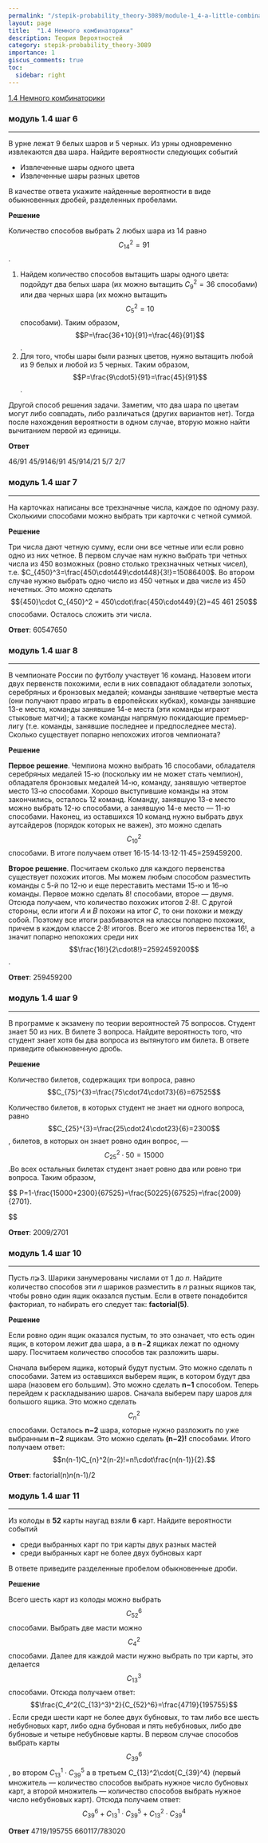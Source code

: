 ```yaml
---
permalink: "/stepik-probability_theory-3089/module-1_4-a-little-combinatorics"
layout: page
title:  "1.4 Немного комбинаторики"
description: Теория Вероятностей
category: stepik-probability_theory-3089
importance: 1
giscus_comments: true
toc:
  sidebar: right
---
```


[1.4 Немного комбинаторики](https://stepik.org/lesson/48661/step/1?unit=26432)

### модуль 1.4 шаг 6

-------------------------------------------------

В урне лежат 9 белых шаров и 5 черных. Из урны одновременно извлекаются два шара. Найдите вероятности следующих событий

* Извлеченные шары одного цвета
* Извлеченные шары разных цветов

В качестве ответа укажите найденные вероятности в виде обыкновенных дробей, разделенных пробелами.

**Решение**

Количество способов выбрать 2 любых шара из 14 равно $$C_{14}^2=91$$.

1) Найдем количество способов вытащить шары одного цвета: подойдут два белых шара (их можно вытащить $C_{9}^2=36$ способами) или два черных шара (их можно вытащить $$C_{5}^2=10$$ способами). Таким образом, $$P=\frac{36+10}{91}=\frac{46}{91}$$.
2) Для того, чтобы шары были разных цветов, нужно вытащить любой из 9 белых и любой из 5 черных.
   Таким образом, $$P=\frac{9\cdot5}{91}=\frac{45}{91}$$.

Другой способ решения задачи. Заметим, что два шара по цветам могут либо совпадать, либо различаться (других вариантов нет). Тогда после нахождения вероятности в одном случае, вторую можно найти вычитанием первой из единицы.

**Ответ**

46/91 45/9146/91 45/914/21 5/7 2/7


### модуль 1.4 шаг 7

-------------------------------------------------

На карточках написаны все трехзначные числа, каждое по одному разу. Сколькими способами можно выбрать три карточки с четной суммой.

**Решение**

Три числа дают четную сумму, если они все четные или если ровно одно из них четное. В первом случае нам нужно выбрать три четных числа из 450 возможных (ровно столько трехзначных четных чисел), т.е. $C_{450}^3=\frac{450\cdot449\cdot448}{3!}=15086400$. Во втором случае нужно выбрать одно число из 450 четных и два числе из 450 нечетных. Это можно сделать $${450}\cdot C_{450}^2 = 450\cdot\frac{450\cdot449}{2}=45 461 250$$ способами. Осталось сложить эти числа.

**Ответ**: 60547650

### модуль 1.4 шаг 8

-------------------------------------------------

В чемпионате России по футболу участвует 16 команд. Назовем итоги двух первенств похожими, если в них совпадают обладатели золотых, серебряных и бронзовых медалей; команды занявшие четвертые места (они получают право играть в европейских кубках), команды занявшие 13-е места, команды занявшие 14-е места (эти команды играют стыковые матчи); а также команды напрямую покидающие премьер-лигу (т.е. команды, занявшие последнее и предпоследнее места). Сколько существует попарно непохожих итогов чемпионата?

**Решение**

**Первое решение**. Чемпиона можно выбрать 16 способами, обладателя серебряных медалей 15-ю (поскольку им не может стать чемпион), обладателя бронзовых медалей 14-ю, команду, занявшую четвертое место 13-ю способами. Хорошо выступившие команды на этом закончились, осталось 12 команд. Команду, занявшую 13-е место можно выбрать 12-ю способами, а занявшую 14-е место — 11-ю способами. Наконец, из оставшихся 10 команд нужно выбрать двух аутсайдеров (порядок которых не важен), это можно сделать $$C_{10}^2$$ способами. В итоге получаем ответ 16⋅15⋅14⋅13⋅12⋅11⋅45=259459200.

**Второе решение**. Посчитаем сколько для каждого первенства существует похожих итогов. Мы можем любым способом разместить команды с 5-й по 12-ю и еще переставить местами 15-ю и 16-ю команды. Первое можно сделать 8! способами, второе — двумя. Отсюда получаем, что количество похожих итогов 2⋅8!. С другой стороны, если итоги 𝐴 и 𝐵 похожи на итог 𝐶, то они похожи и между собой. Поэтому все итоги разбиваются на классы попарно похожих, причем в каждом классе 2⋅8! итогов. Всего же итогов первенства 16!, а значит попарно непохожих среди них $$\frac{16!}{2\cdot8!}=2592459200$$.

**Ответ**: 259459200


### модуль 1.4 шаг 9

-------------------------------------------------
В программе к экзамену по теории вероятностей 75 вопросов. Студент знает 50 из них. В билете 3 вопроса. Найдите вероятность того, что студент знает хотя бы два вопроса из вытянутого им билета. В ответе приведите обыкновенную дробь.

**Решение**

Количество билетов, содержащих три вопроса, равно $$C_{75}^{3}=\frac{75\cdot74\cdot73}{6}=67525$$

Количество билетов, в которых студент не знает ни одного вопроса, равно $$C_{25}^{3}=\frac{25\cdot24\cdot23}{6}=2300$$, билетов, в которых он знает ровно один вопрос, — $$C_{25}^{2}\cdot{50}=15000$$.Во всех остальных билетах студент знает ровно два или ровно три вопроса. Таким образом,

$$
P=1-\frac{15000+2300}{67525}=\frac{50225}{67525}=\frac{2009}{2701}.

$$

**Ответ**: 2009/2701



### модуль 1.4 шаг 10

-------------------------------------------------

Пусть 𝑛⩾3. Шарики занумерованы числами от 1 до 𝑛. Найдите количество способов эти 𝑛 шариков разместить в 𝑛 разных ящиков так, чтобы ровно один ящик оказался пустым. Если в ответе понадобится факториал, то набирать его следует так: **factorial(5)**.

**Решение**

Если ровно один ящик оказался пустым, то это означает, что есть один ящик, в котором лежит два шара, а в **n**−**2** ящиках лежат по одному шару. Посчитаем количество способов так разложить шары.

Сначала выберем ящика, который будут пустым. Это можно сделать n способами. Затем из оставшихся выберем ящик, в котором будут два шара (назовем его большим). Это можно сделать **n−1** способом. Теперь перейдем к раскладыванию шаров. Сначала выберем пару шаров для большого ящика. Это можно сделать $$C_{n}^2$$ способами. Осталось **n−2** шара, которые нужно разложить по уже выбранным **n−2** ящикам. Это можно сделать **(n−2)!** способами. Итого получаем ответ: $$n(n-1)C_{n}^2(n-2)!=n!\cdot\frac{n(n-1)}{2}.$$

**Ответ**: factorial(n)*n*(n-1)/2


### модуль 1.4 шаг 11

-------------------------------------------------

Из колоды в **52** карты наугад взяли **6** карт. Найдите вероятности событий

* среди выбранных карт по три карты двух разных мастей
* среди выбранных карт не более двух бубновых карт

В ответе приведите разделенные пробелом обыкновенные дроби.

**Решение**

Всего шесть карт из колоды можно выбрать $$C_{52}^6$$ способами.
Выбрать две масти можно $$C_{4}^2$$ способами. Далее для каждой масти нужно выбрать по три карты, это делается $$C_{13}^3$$ способами. Отсюда получаем ответ: $$\frac{C_4^2(C_{13}^3)^2}{C_{52}^6}=\frac{4719}{195755}$$.
Если среди шести карт не более двух бубновых, то там либо все шесть небубновых карт, либо одна бубновая и пять небубновых, либо две бубновые и четыре небубновые карты. В первом случае способов выбрать карты $$C_{39}^6$$, во втором $C_{13}^1\cdot{C_{39}^5}$ а в третьем  C_{13}^2\cdot{C_{39}^4} (первый множитель — количество способов выбрать нужное число бубновых карт, а второй множитель — количество способов выбрать нужное число небубновых карт). Отсюда получаем ответ: $$C_{39}^6+C_{13}^1\cdot{C_{39}^5}+C_{13}^2\cdot{C_{39}^4}$$

**Ответ**
4719/195755    660117/783020
